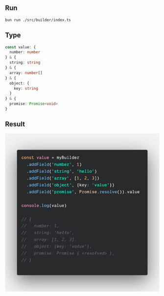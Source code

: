 ## Run

```bash
bun run ./src/builder/index.ts
```

## Type

```typescript
const value: {
  number: number
} & {
  string: string
} & {
  array: number[]
} & {
  object: {
    key: string
  }
} & {
  promise: Promise<void>
}
```

## Result

![Builder pattern implementation result](./builder.png 'Builder pattern')
